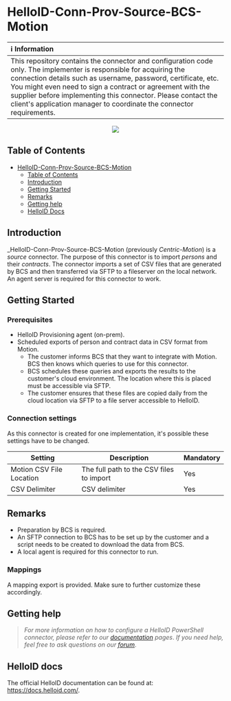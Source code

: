 # HelloID-Conn-Prov-Source-BCS-Motion

| :information_source: Information |
|:---------------------------|
| This repository contains the connector and configuration code only. The implementer is responsible for acquiring the connection details such as username, password, certificate, etc. You might even need to sign a contract or agreement with the supplier before implementing this connector. Please contact the client's application manager to coordinate the connector requirements. |

<p align="center">
  <img src="https://www.tools4ever.nl/wp-content/uploads/2022/03/Logo.png">
</p>

<!-- TABLE OF CONTENTS -->
## Table of Contents

- [HelloID-Conn-Prov-Source-BCS-Motion](#helloid-conn-prov-source-bcs-motion)
  - [Table of Contents](#table-of-contents)
  - [Introduction](#introduction)
  - [Getting Started](#getting-started)
  - [Remarks](#remarks)
  - [Getting help](#getting-help)
  - [HelloID Docs](#helloid-docs)

## Introduction

_HelloID-Conn-Prov-Source-BCS-Motion (previously _Centric-Motion_) is a _source_ connector. The purpose of this connector is to import _persons_ and their _contracts_. The connector imports a set of CSV files that are generated by BCS and then transferred via SFTP to a fileserver on the local network. An agent server is required for this connector to work.

## Getting Started

### Prerequisites

- HelloID Provisioning agent (on-prem).
- Scheduled exports of person and contract data in CSV format from Motion.
  - The customer informs BCS that they want to integrate with Motion. BCS then knows which queries to use for this connector.
  - BCS schedules these queries and exports the results to the customer's cloud environment. The location where this is placed must be accessible via SFTP.
  - The customer ensures that these files are copied daily from the cloud location via SFTP to a file server accessible to HelloID.

### Connection settings

As this connector is created for one implementation, it's possible these settings have to be changed.

| Setting         | Description                                   | Mandatory   |
| --------------- | --------------------------------------------- | ----------- |
| Motion CSV File Location         | The full path to the CSV files to import | Yes         |
| CSV Delimiter          | CSV delimiter | Yes         |

## Remarks

- Preparation by BCS is required.
- An SFTP connection to BCS has to be set up by the customer and a script needs to be created to download the data from BCS.
- A local agent is required for this connector to run.

### Mappings

A mapping export is provided. Make sure to further customize these accordingly.

## Getting help
>
> _For more information on how to configure a HelloID PowerShell connector, please refer to our [documentation](https://docs.helloid.com/hc/en-us/articles/360012558020-Configure-a-custom-PowerShell-target-system) pages_.
> _If you need help, feel free to ask questions on our [forum](https://forum.helloid.com)_.

## HelloID docs

The official HelloID documentation can be found at: <https://docs.helloid.com/>.
